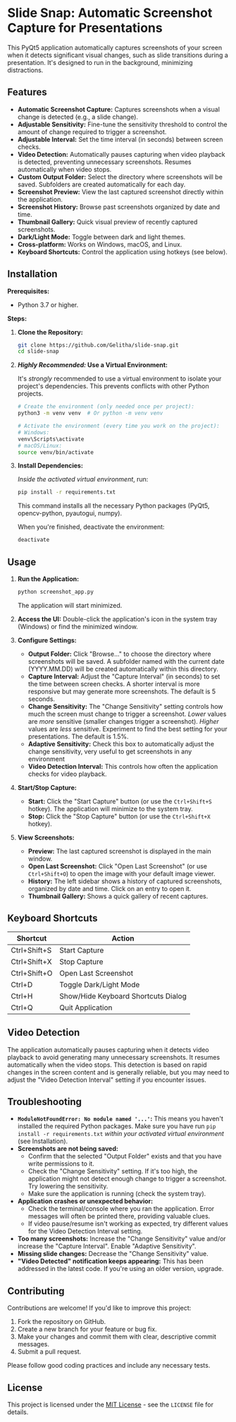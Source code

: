 # Slide Snap: Automatic Screenshot Capture for Presentations

This PyQt5 application automatically captures screenshots of your screen when it detects significant visual changes, such as slide transitions during a presentation.  It's designed to run in the background, minimizing distractions.

## Features

*   **Automatic Screenshot Capture:** Captures screenshots when a visual change is detected (e.g., a slide change).
*   **Adjustable Sensitivity:** Fine-tune the sensitivity threshold to control the amount of change required to trigger a screenshot.
*   **Adjustable Interval:** Set the time interval (in seconds) between screen checks.
*   **Video Detection:** Automatically pauses capturing when video playback is detected, preventing unnecessary screenshots. Resumes automatically when video stops.
*   **Custom Output Folder:** Select the directory where screenshots will be saved. Subfolders are created automatically for each day.
*   **Screenshot Preview:** View the last captured screenshot directly within the application.
*   **Screenshot History:** Browse past screenshots organized by date and time.
*   **Thumbnail Gallery:** Quick visual preview of recently captured screenshots.
*   **Dark/Light Mode:** Toggle between dark and light themes.
*   **Cross-platform:** Works on Windows, macOS, and Linux.
*   **Keyboard Shortcuts:** Control the application using hotkeys (see below).

## Installation

**Prerequisites:**

*   Python 3.7 or higher.

**Steps:**

1.  **Clone the Repository:**

    ```bash
    git clone https://github.com/Gelitha/slide-snap.git
    cd slide-snap
    ```

2.  **_Highly Recommended:_ Use a Virtual Environment:**

    It's *strongly* recommended to use a virtual environment to isolate your project's dependencies.  This prevents conflicts with other Python projects.

    ```bash
    # Create the environment (only needed once per project):
    python3 -m venv venv  # Or python -m venv venv

    # Activate the environment (every time you work on the project):
    # Windows:
    venv\Scripts\activate
    # macOS/Linux:
    source venv/bin/activate
    ```

3.  **Install Dependencies:**

    *Inside the activated virtual environment*, run:

    ```bash
    pip install -r requirements.txt
    ```

    This command installs all the necessary Python packages (PyQt5, opencv-python, pyautogui, numpy).

    When you're finished, deactivate the environment:

    ```bash
    deactivate
    ```

## Usage

1.  **Run the Application:**

    ```bash
    python screenshot_app.py
    ```
    The application will start minimized.

2.  **Access the UI:** Double-click the application's icon in the system tray (Windows) or find the minimized window.

3.  **Configure Settings:**

    *   **Output Folder:** Click "Browse..." to choose the directory where screenshots will be saved.  A subfolder named with the current date (YYYY.MM.DD) will be created automatically within this directory.
    *   **Capture Interval:** Adjust the "Capture Interval" (in seconds) to set the time between screen checks.  A shorter interval is more responsive but may generate more screenshots.  The default is 5 seconds.
    *   **Change Sensitivity:**  The "Change Sensitivity" setting controls how much the screen must change to trigger a screenshot.  *Lower* values are *more* sensitive (smaller changes trigger a screenshot).  *Higher* values are *less* sensitive.  Experiment to find the best setting for your presentations.  The default is 1.5%.
     * **Adaptive Sensitivity:** Check this box to automatically adjust the change sensitivity, very useful to get screenshots in any environment
    *   **Video Detection Interval:** This controls how often the application checks for video playback.

4.  **Start/Stop Capture:**

    *   **Start:**  Click the "Start Capture" button (or use the `Ctrl+Shift+S` hotkey). The application will minimize to the system tray.
    *   **Stop:** Click the "Stop Capture" button (or use the `Ctrl+Shift+X` hotkey).

5.  **View Screenshots:**

    *   **Preview:** The last captured screenshot is displayed in the main window.
    *   **Open Last Screenshot:** Click "Open Last Screenshot" (or use `Ctrl+Shift+O`) to open the image with your default image viewer.
    *   **History:** The left sidebar shows a history of captured screenshots, organized by date and time.  Click on an entry to open it.
    * **Thumbnail Gallery:** Shows a quick gallery of recent captures.

## Keyboard Shortcuts

| Shortcut          | Action                               |
| ----------------- | ------------------------------------ |
| Ctrl+Shift+S     | Start Capture                        |
| Ctrl+Shift+X     | Stop Capture                         |
| Ctrl+Shift+O     | Open Last Screenshot                |
| Ctrl+D           | Toggle Dark/Light Mode              |
| Ctrl+H           | Show/Hide Keyboard Shortcuts Dialog |
| Ctrl+Q           | Quit Application                     |

## Video Detection

The application automatically pauses capturing when it detects video playback to avoid generating many unnecessary screenshots.  It resumes automatically when the video stops. This detection is based on rapid changes in the screen content and is generally reliable, but you may need to adjust the "Video Detection Interval" setting if you encounter issues.

## Troubleshooting

*   **`ModuleNotFoundError: No module named '...'`:**  This means you haven't installed the required Python packages.  Make sure you have run `pip install -r requirements.txt` *within your activated virtual environment* (see Installation).
*   **Screenshots are not being saved:**
    *   Confirm that the selected "Output Folder" exists and that you have write permissions to it.
    *   Check the "Change Sensitivity" setting. If it's too high, the application might not detect enough change to trigger a screenshot. Try lowering the sensitivity.
    *  Make sure the application is running (check the system tray).
*   **Application crashes or unexpected behavior:**
    *   Check the terminal/console where you ran the application.  Error messages will often be printed there, providing valuable clues.
    *  If video pause/resume isn't working as expected, try different values for the Video Detection Interval setting.
* **Too many screenshots:** Increase the "Change Sensitivity" value and/or increase the "Capture Interval".  Enable "Adaptive Sensitivity".
* **Missing slide changes:** Decrease the "Change Sensitivity" value.
* **"Video Detected" notification keeps appearing:** This has been addressed in the latest code. If you're using an older version, upgrade.

## Contributing

Contributions are welcome!  If you'd like to improve this project:

1.  Fork the repository on GitHub.
2.  Create a new branch for your feature or bug fix.
3.  Make your changes and commit them with clear, descriptive commit messages.
4.  Submit a pull request.

Please follow good coding practices and include any necessary tests.

## License

This project is licensed under the [MIT License](LICENSE) - see the `LICENSE` file for details.
